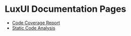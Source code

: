 LuxUI Documentation Pages
=========================

  - [Code Coverage Report](../coverage/lcov-report/index.html)
  - [Static Code Analysis](../stats/index.html)
